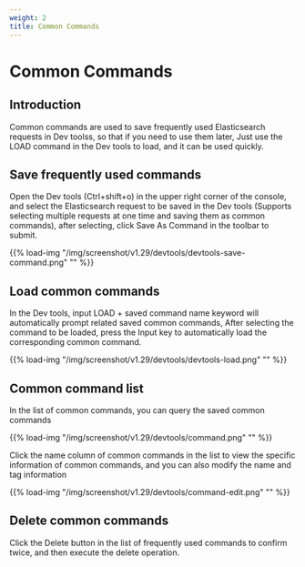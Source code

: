 ```yaml
---
weight: 2
title: Common Commands
---
```


# Common Commands

## Introduction

Common commands are used to save frequently used Elasticsearch requests in Dev toolss, so that if you need to use them later,
Just use the LOAD command in the Dev tools to load, and it can be used quickly.

## Save frequently used commands

Open the Dev tools (Ctrl+shift+o) in the upper right corner of the console, and select the Elasticsearch request to be saved in the Dev tools
(Supports selecting multiple requests at one time and saving them as common commands), after selecting, click Save As Command in the toolbar to submit.

{{% load-img "/img/screenshot/v1.29/devtools/devtools-save-command.png" "" %}}

## Load common commands

In the Dev tools, input LOAD + saved command name keyword will automatically prompt related saved common commands,
After selecting the command to be loaded, press the Input key to automatically load the corresponding common command.

{{% load-img "/img/screenshot/v1.29/devtools/devtools-load.png" "" %}}

## Common command list

In the list of common commands, you can query the saved common commands

{{% load-img "/img/screenshot/v1.29/devtools/command.png" "" %}}

Click the name column of common commands in the list to view the specific information of common commands, and you can also modify the name and tag information

{{% load-img "/img/screenshot/v1.29/devtools/command-edit.png" "" %}}

## Delete common commands

Click the Delete button in the list of frequently used commands to confirm twice, and then execute the delete operation.
